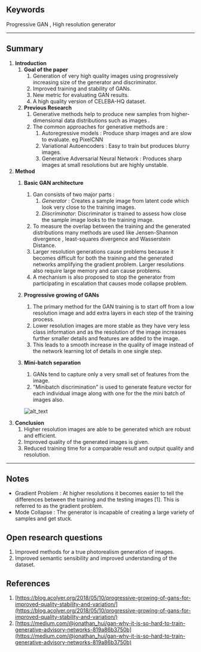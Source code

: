 
## **Keywords**

Progressive GAN , High resolution generator

---

## **Summary**

1.  **Introduction**
    1.  **Goal of the paper**
        1.  Generation of very high quality images using progressively increasing size of the generator and discriminator.
        1.  Improved training and stability of GANs.
        1.  New metric for evaluating GAN results.
        1.  A high quality version of CELEBA-HQ dataset.
    1. **Previous Research**
        1.  Generative methods help to produce new samples from higher-dimensional data distributions such as images .
        1.  The common approaches for generative methods are :
            1.  Autoregressive models : Produce sharp images and are slow to evaluate. eg PixelCNN
            1.  Variational Autoencoders : Easy to train but produces blurry images.
            1.  Generative Adversarial Neural Network : Produces sharp images at small resolutions but are highly unstable.
1.  **Method**
    1.  **Basic GAN architecture**
        1.  Gan consists of two major parts :
            1.  _Generator_ : Creates a sample image from latent code which look very close to the training images.
            1.  _Discriminator_: Discriminator is trained to assess how close the sample image looks to the training image.
        1.  To measure the overlap between the training and the generated distributions many methods are used like Jensen-Shannon divergence , least-squares divergence and Wasserstein Distance.
        1.  Larger resolution generations cause problems because it becomes difficult for both the training and the generated networks amplifying the gradient problem. Larger resolutions also require large memory and can cause problems.
        1.  A mechanism is also proposed to stop the generator from participating in escalation that causes mode collapse problem.

    1.  **Progressive growing of GANs**
        1.  The primary method for the GAN training is to start off from a low resolution image and add extra layers in each step of the training process.
        1.  Lower resolution images are more stable as they have very less class information and as the resolution of the image increases further smaller details and features are added to the image.
        1.  This leads to a smooth increase in the quality of image instead of the network learning lot of details in one single step.
    1.  **Mini-batch separation**
        1.  GANs tend to capture only a very small set of features from the image.
        1.  "Minibatch discrimination" is used to generate feature vector for each individual image along with one for the the mini batch of images also.
        
          ![alt_text](https://i.imgur.com/dHFl5OV.png "image_tooltip")
1.  **Conclusion**
    1.  Higher resolution images are able to be generated which are robust and efficient.
    1.  Improved quality of the generated images is given.
    1.  Reduced training time for a comparable result and output quality and resolution.



---



## **Notes**



*   Gradient Problem : At higher resolutions it becomes easier to tell the differences between the training and the testing images [1]. This is referred to as the gradient problem.
*   Mode Collapse : The generator is incapable of creating a large variety of samples and get stuck.


## **Open research questions**



1.  Improved methods for a true photorealism generation of images.
1.  Improved semantic sensibility and improved understanding of the dataset.

## **References**



1.  [https://blog.acolyer.org/2018/05/10/progressive-growing-of-gans-for-improved-quality-stability-and-variation/](https://blog.acolyer.org/2018/05/10/progressive-growing-of-gans-for-improved-quality-stability-and-variation/) 
1.  [https://medium.com/@jonathan_hui/gan-why-it-is-so-hard-to-train-generative-advisory-networks-819a86b3750b](https://medium.com/@jonathan_hui/gan-why-it-is-so-hard-to-train-generative-advisory-networks-819a86b3750b)
